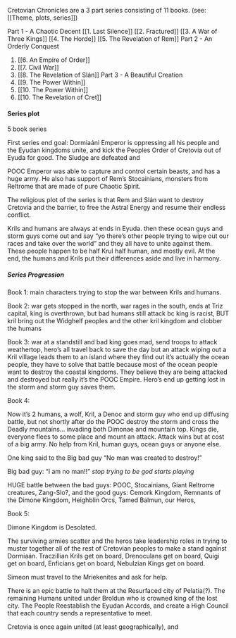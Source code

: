 Cretovian Chronicles are a 3 part series consisting of 11 books. 
(see: [[Theme, plots, series]])

Part 1 - A Chaotic Decent
[[1. Last Silence]]
[[2. Fractured]]
[[3. A War of Three Kings]]
[[4. The Horde]]
[[5. The Revelation of Rem]]
Part 2 - An Orderly Conquest
1. [[6. An Empire of Order]]
2. [[7. Civil War]]
3. [[8. The Revelation of Slán]]
Part 3 - A Beautiful Creation
1. [[9. The Power Within]]
2. [[10. The Power Within]]
3. [[10. The Revelation of Cret]]
#### Series plot

5 book series

First series end goal: Dormiaáni Emperor is oppressing all his people and the Eyudan kingdoms unite, and kick the Peoples Order of Cretovia out of Eyuda for good. The Sludge are defeated and 

POOC Emperor was able to capture and control certain beasts, and has a huge army. He also has support of Rem’s Stocainians, monsters from Reltrome that are made of pure Chaotic Spirit. 

The religious plot of the series is that Rem and Slán want to destroy Cretovia and the barrier, to free the Astral Energy and resume their endless conflict. 
  
Krils and humans are always at ends in Eyuda. then these ocean guys and storm guys come out and say “yo there’s other people trying to wipe out our races and take over the world” and they all have to unite against them. These people happen to be half Krul half human, and mostly evil. At the end, the humans and Krils put their differences aside and live in harmony.

##### Series Progression

Book 1: main characters trying to stop the war between Krils and humans. 

Book 2: war gets stopped in the north, war rages in the south, ends at Triz capital, king is overthrown, but bad humans still attack bc king is racist, BUT kril bring out the Widghelf peoples and the other kril kingdom and clobber the humans

Book 3: war at a standstill and bad king goes mad, send troops to attack weathertop, hero’s all travel back to save the day but an attack wiping out a Kril village leads them to an island where they find out it’s actually the ocean people, they have to solve that battle because most of the ocean people want to destroy the coastal kingdoms. They believe they are being attacked and destroyed but really it’s the POOC Empire. Hero’s end up getting lost in the storm and storm guy saves them.

Book 4:

Now it’s 2 humans, a wolf, Kril, a Denoc and storm guy who end up diffusing battle, but not shortly after do the POOC destroy the storm and cross the Deadly mountains… invading both Dimonae and mountain top. Kings die, everyone flees to some place and mount an attack. Attack wins but at cost of a big army. No help from Kril, human guys, ocean guys or anyone else. 

One king said to the Big bad guy “No man was created to destroy!”

Big bad guy: “I am no man!!”
*stop trying to be god starts playing*

HUGE battle between the bad guys: POOC, Stocainians, Giant Reltrome creatures, Zang-Slo?, 
and the good guys: Cemork Kingdom, Remnants of the Dimone Kingdom, Heighblin Orcs, Tamed Balmun, our Heros, 



Book 5:

Dimone Kingdom is Desolated.

The surviving armies scatter and the heros take leadership roles in trying to muster together all of the rest of Cretovian peoples to make a stand against Dormiaán. Traczillian Krils get on board, Drenoculans get on board, Quigi get on board, Enficians get on board, Nebulzian Kings get on board. 

Simeon must travel to the Mriekenites and ask for help. 

There is an epic battle to halt them at the Resurfaced city of Pelatia(?). The remaining Humans united under Broldun who is crowned king of the lost city. The People Reestablish the Eyudan Accords, and create a High Council that each country sends a representative to meet.

Cretovia is once again united (at least geographically), and 



